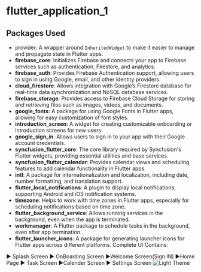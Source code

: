 # flutter_application_1
## Packages Used

- provider: A wrapper around `InheritedWidget` to make it easier to manage and propagate state in Flutter apps.
- **firebase_core**: Initializes Firebase and connects your app to Firebase services such as authentication, Firestore, and analytics.
- **firebase_auth**: Provides Firebase Authentication support, allowing users to sign in using Google, email, and other identity providers.
- **cloud_firestore**: Allows integration with Google’s Firestore database for real-time data synchronization and NoSQL database services.
- **firebase_storage**: Provides access to Firebase Cloud Storage for storing and retrieving files such as images, videos, and documents.
- **google_fonts**: A package for using Google Fonts in Flutter apps, allowing for easy customization of font styles.
- **introduction_screen**: A widget for creating customizable onboarding or introduction screens for new users.
- **google_sign_in**: Allows users to sign in to your app with their Google account credentials.
- **syncfusion_flutter_core**: The core library required by Syncfusion's Flutter widgets, providing essential utilities and base services.
- **syncfusion_flutter_calendar**: Provides calendar views and scheduling features to add calendar functionality in Flutter apps.
- **intl**: A package for internationalization and localization, including date, number formatting, and translation support.
- **flutter_local_notifications**: A plugin to display local notifications, supporting Android and iOS notification systems.
- **timezone**: Helps to work with time zones in Flutter apps, especially for scheduling notifications based on time zone.
- **flutter_background_service**: Allows running services in the background, even when the app is terminated.
- **workmanager**: A Flutter package to schedule tasks in the background, even after app termination.
- **flutter_launcher_icons**: A package for generating launcher icons for Flutter apps across different platforms.
Complete UI Contains:

► Splash Screen ► OnBoarding Screen ►Welcome Screen(Sign IN) ►Home Page ► Task Screen ►Calender Screen ► Settings Screen
![Light Theme](./Todoapp/LightTheme.png)

